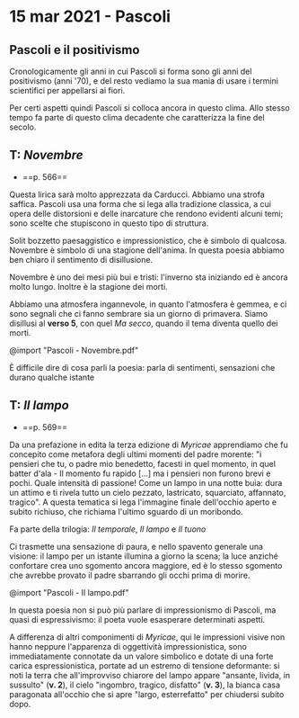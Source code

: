 # 15 mar 2021 - Pascoli

## Pascoli e il positivismo

Cronologicamente gli anni in cui Pascoli si forma sono gli anni del positivismo (anni '70), e del resto vediamo la sua mania di usare i termini scientifici per appellarsi ai fiori.

Per certi aspetti quindi Pascoli si colloca ancora in questo clima. Allo stesso tempo fa parte di questo clima decadente che caratterizza la fine del secolo.

## T: *Novembre*
- ==p. 566==

Questa lirica sarà molto apprezzata da Carducci.
Abbiamo una strofa saffica.
Pascoli usa una forma che si lega alla tradizione classica, a cui opera delle distorsioni e delle inarcature che rendono evidenti alcuni temi; sono scelte che stupiscono in questo tipo di struttura.

Solit bozzetto paesaggistico e impressionistico, che è simbolo di qualcosa. Novembre è simbolo di una stagione dell'anima.
In questa poesia abbiamo ben chiaro il sentimento di disillusione.

Novembre è uno dei mesi più bui e tristi: l'inverno sta iniziando ed è ancora molto lungo. Inoltre è la stagione dei morti.

Abbiamo una atmosfera ingannevole, in quanto l'atmosfera è gemmea, e ci sono segnali che ci fanno sembrare sia un giorno di primavera. Siamo disillusi al **verso 5**, con quel _Ma secco_, quando il tema diventa quello dei morti.

@import "Pascoli - Novembre.pdf"

È difficile dire di cosa parli la poesia: parla di sentimenti, sensazioni che durano qualche istante

## T: *Il lampo*
- ==p. 569==

Da una prefazione in edita la terza edizione di *Myricae* apprendiamo che fu concepito come metafora degli ultimi momenti del padre morente: "i pensieri che tu, o padre mio benedetto, facesti in quel momento, in quel batter d'ala - Il momento fu rapido [...] ma i pensieri non furono brevi e pochi. Quale intensità di passione! Come un lampo in una notte buia: dura un attimo e ti rivela tutto un cielo pezzato, lastricato, squarciato, affannato, tragico". A questa tematica si lega l'immagine finale dell'occhio aperto e subito richiuso, che richiama l'ultimo sguardo di un moribondo.

Fa parte della trilogia: _Il temporale_, _Il lampo_ e _Il tuono_

Ci trasmette una sensazione di paura, e nello spavento generale una visione: il lampo per un istante illumina a giorno la scena; la luce anziché confortare crea uno sgomento ancora maggiore, ed è lo stesso sgomento che avrebbe provato il padre sbarrando gli occhi prima di morire.

@import "Pascoli - Il lampo.pdf"

In questa poesia non si può più parlare di impressionismo di Pascoli, ma quasi di espressivismo: il poeta vuole esasperare determinati aspetti.

A differenza di altri componimenti di *Myricae*, qui le impressioni visive non hanno neppure l'apparenza di oggettività impressionistica, sono immediatamente connotate da un valore simbolico e dotate di una forte carica espressionistica, portate ad un estremo di tensione deformante: si noti la terra che all'improvviso chiarore del lampo appare "ansante, livida, in sussulto" (**v. 2**), il cielo "ingombro, tragico, disfatto" (**v. 3**), la bianca casa paragonata all'occhio che si apre "largo, esterrefatto" per chiudersi subito dopo.